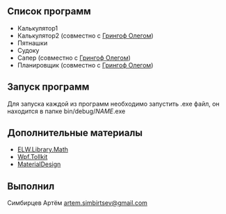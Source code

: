 Список программ
---------------
* Калькулятор1
* Калькулятор2 (совместно с [Грингоф Олегом](https://github.com/rooddie))
* Пятнашки
* Судоку
* Сапер (совместно с [Грингоф Олегом](https://github.com/rooddie))
* Планировщик (совместно с [Грингоф Олегом](https://github.com/rooddie))

Запуск программ
---------------
Для запуска каждой из программ необходимо запустить .exe файл, он находится в папке bin/debug/$NAME$.exe

Дополнительные материалы
------------------------
* [ELW.Library.Math](https://github.com/denisgav/HDL_ANTLR4/tree/master/ELW.Library.Math)
* [Wpf.Tollkit](https://github.com/xceedsoftware/wpftoolkit)
* [MaterialDesign](https://github.com/MaterialDesignInXAML/MaterialDesignInXamlToolkit)

Выполнил
--------
Симбирцев Артём artem.simbirtsev@gmail.com
